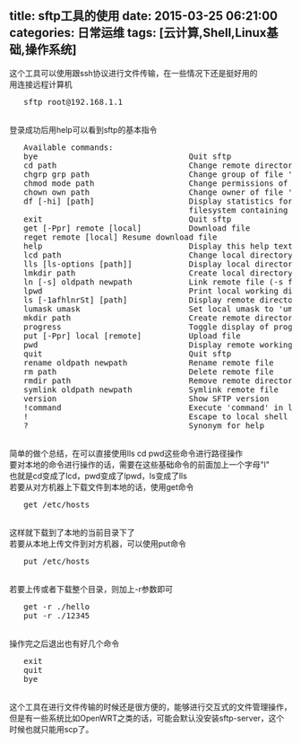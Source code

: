 title: sftp工具的使用
date: 2015-03-25 06:21:00
categories: 日常运维
tags: [云计算,Shell,Linux基础,操作系统]
---
这个工具可以使用跟ssh协议进行文件传输，在一些情况下还是挺好用的<br />
用连接远程计算机<br />
<pre class="brush:bash; toolbar:false;">   sftp root@192.168.1.1</pre>
<br />
登录成功后用help可以看到sftp的基本指令<br />
<!--more-->
<pre class="brush:bash; toolbar:false;">   Available commands:
   bye                                Quit sftp
   cd path                            Change remote directory to 'path'
   chgrp grp path                     Change group of file 'path' to 'grp'
   chmod mode path                    Change permissions of file 'path' to 'mode'
   chown own path                     Change owner of file 'path' to 'own'
   df [-hi] [path]                    Display statistics for current directory or
                                      filesystem containing 'path'
   exit                               Quit sftp
   get [-Ppr] remote [local]          Download file
   reget remote [local]	Resume download file
   help                               Display this help text
   lcd path                           Change local directory to 'path'
   lls [ls-options [path]]            Display local directory listing
   lmkdir path                        Create local directory
   ln [-s] oldpath newpath            Link remote file (-s for symlink)
   lpwd                               Print local working directory
   ls [-1afhlnrSt] [path]             Display remote directory listing
   lumask umask                       Set local umask to 'umask'
   mkdir path                         Create remote directory
   progress                           Toggle display of progress meter
   put [-Ppr] local [remote]          Upload file
   pwd                                Display remote working directory
   quit                               Quit sftp
   rename oldpath newpath             Rename remote file
   rm path                            Delete remote file
   rmdir path                         Remove remote directory
   symlink oldpath newpath            Symlink remote file
   version                            Show SFTP version
   !command                           Execute 'command' in local shell
   !                                  Escape to local shell
   ?                                  Synonym for help</pre>
<br />
简单的做个总结，在可以直接使用lls cd pwd这些命令进行路径操作<br />
要对本地的命令进行操作的话，需要在这些基础命令的前面加上一个字母"l"<br />
也就是cd变成了lcd，pwd变成了lpwd，ls变成了lls<br />
若要从对方机器上下载文件到本地的话，使用get命令<br />
<pre class="brush:bash; toolbar:false;">   get /etc/hosts</pre>
<br />
这样就下载到了本地的当前目录下了<br />
若要从本地上传文件到对方机器，可以使用put命令<br />
<pre class="brush:bash; toolbar:false;">   put /etc/hosts</pre>
<br />
若要上传或者下载整个目录，则加上-r参数即可<br />
<pre class="brush:bash; toolbar:false;">   get -r ./hello
   put -r ./12345</pre>
<br />
操作完之后退出也有好几个命令<br />
<pre class="brush:bash; toolbar:false;">   exit
   quit
   bye</pre>
<br />
这个工具在进行文件传输的时候还是很方便的，能够进行交互式的文件管理操作，但是有一些系统比如OpenWRT之类的话，可能会默认没安装sftp-server，这个时候也就只能用scp了。<br />